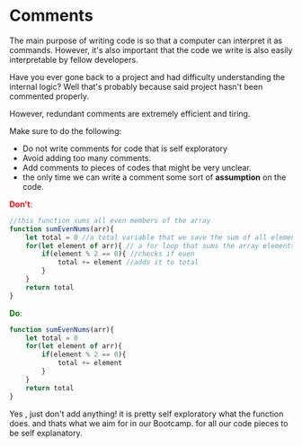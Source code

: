 # Comments

The main purpose of writing code is so that a computer can interpret it as commands. However, it's also important that the code we write is also easily interpretable by fellow developers.

Have you ever gone back to a project and had difficulty understanding the internal logic? Well that's probably because said project hasn't been commented properly.

However, redundant comments are extremely efficient and tiring. 

Make sure to do the following:
- Do not write comments for code that is self exploratory 
- Avoid adding too many comments.
- Add comments to pieces of codes that might be very unclear.
- the only time we can write a comment some sort of **assumption** on the code. 

<span style="color:red">**Don't**:</span>
```js
//this function sums all even members of the array
function sumEvenNums(arr){
    let total = 0 //a total variable that we save the sum of all elements in
    for(let element of arr){ // a for loop that sums the array elements
        if(element % 2 == 0){ //checks if even
            total += element //adds it to total
        }
    }
    return total
}
```

<span style="color:green">**Do**:</span>
```js
function sumEvenNums(arr){
    let total = 0 
    for(let element of arr){
        if(element % 2 == 0){
            total += element 
        }
    }
    return total
}
```
Yes , just don't add anything! it is pretty self exploratory what the function does. and thats what we aim for in our Bootcamp. for all our code pieces to be self explanatory.



